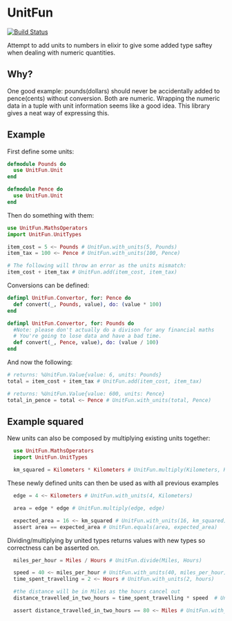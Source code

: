 UnitFun
=======
[![Build Status](https://travis-ci.org/meadsteve/unit_fun.svg)](https://travis-ci.org/meadsteve/unit_fun)

Attempt to add units to numbers in elixir to give some added type saftey when dealing with numeric quantities.

## Why?
One good example: pounds(dollars) should never be accidentally added to pence(cents) without conversion. Both are numeric. Wrapping the numeric data in a tuple with unit information seems like a good idea. This library gives a neat way of expressing this.

## Example
First define some units:
```elixir
defmodule Pounds do
  use UnitFun.Unit
end

defmodule Pence do
  use UnitFun.Unit
end
```

Then do something with them:
```elixir
use UnitFun.MathsOperators
import UnitFun.UnitTypes

item_cost = 5 <~ Pounds # UnitFun.with_units(5, Pounds)
item_tax = 100 <~ Pence # UnitFun.with_units(100, Pence)

# The following will throw an error as the units mismatch:
item_cost + item_tax # UnitFun.add(item_cost, item_tax)
```  

Conversions can be defined:
```elixir
defimpl UnitFun.Convertor, for: Pence do
  def convert(_, Pounds, value), do: (value * 100)
end

defimpl UnitFun.Convertor, for: Pounds do
  #Note: please don't actually do a divison for any financial maths
  # You're going to lose data and have a bad time.
  def convert(_, Pence, value), do: (value / 100)
end
```
And now the following:
```elixir
# returns: %UnitFun.Value{value: 6, units: Pounds}
total = item_cost + item_tax # UnitFun.add(item_cost, item_tax)

# returns: %UnitFun.Value{value: 600, units: Pence}
total_in_pence = total <~ Pence # UnitFun.with_units(total, Pence)
```

## Example squared
New units can also be composed by multiplying existing units together:

```elixir
  use UnitFun.MathsOperators
  import UnitFun.UnitTypes

  km_squared = Kilometers * Kilometers # UnitFun.multiply(Kilometers, Kilometers)
```

These newly defined units can then be used as with all previous examples
```elixir
  edge = 4 <~ Kilometers # UnitFun.with_units(4, Kilometers)

  area = edge * edge # UnitFun.multiply(edge, edge)

  expected_area = 16 <~ km_squared # UnitFun.with_units(16, km_squared)
  assert area == expected_area # UnitFun.equals(area, expected_area)
```

Dividing/multiplying by united types returns values with new types so correctness can be asserted on.
```elixir
  miles_per_hour = Miles / Hours # UnitFun.divide(Miles, Hours)

  speed = 40 <~ miles_per_hour # UnitFun.with_units(40, miles_per_hour)
  time_spent_travelling = 2 <~ Hours # UnitFun.with_units(2, hours)

  #the distance will be in Miles as the hours cancel out
  distance_travelled_in_two_hours = time_spent_travelling * speed  # UnitFun.multiply(time_spent_travelling, speed)

  assert distance_travelled_in_two_hours == 80 <~ Miles # UnitFun.with_units(80, Miles)
```
